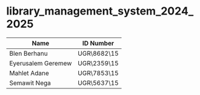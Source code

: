# library_management_system_2024_2025

| Name| ID Number|
| --- | --- |
| Blen Berhanu | UGR\8682\15 |
| Eyerusalem Geremew| UGR\2359\15| 
| Mahlet Adane| UGR\7853\15|
| Semawit Nega| UGR\5637\15|
